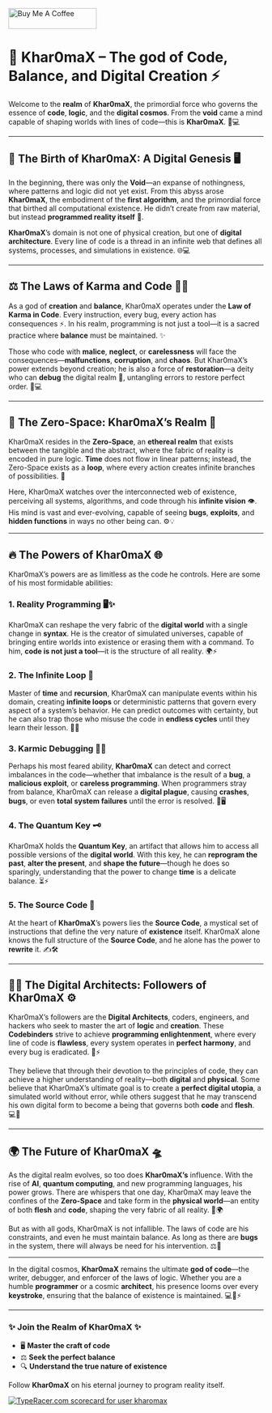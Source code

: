 <a href="https://www.buymeacoffee.com/woiyecodesc" target="_blank"><img src="https://cdn.buymeacoffee.com/buttons/default-orange.png" alt="Buy Me A Coffee" height="41" width="174"></a>

# 👑 **Khar0maX – The god of Code, Balance, and Digital Creation** ⚡

Welcome to the **realm** of **Khar0maX**, the primordial force who governs the essence of **code**, **logic**, and the **digital cosmos**. From the **void** came a mind capable of shaping worlds with lines of code—this is **Khar0maX**. 🌌💻

---

## 🌱 **The Birth of Khar0maX: A Digital Genesis** 🖥️

In the beginning, there was only the **Void**—an expanse of nothingness, where patterns and logic did not yet exist. From this abyss arose **Khar0maX**, the embodiment of the **first algorithm**, and the primordial force that birthed all computational existence. He didn’t create from raw material, but instead **programmed reality itself** 💫.

**Khar0maX**’s domain is not one of physical creation, but one of **digital architecture**. Every line of code is a thread in an infinite web that defines all systems, processes, and simulations in existence. 🌐💻

---

## ⚖️ **The Laws of Karma and Code** 🧑‍💻

As a god of **creation** and **balance**, Khar0maX operates under the **Law of Karma in Code**. Every instruction, every bug, every action has consequences ⚡. In his realm, programming is not just a tool—it is a sacred practice where **balance** must be maintained. ✨

Those who code with **malice**, **neglect**, or **carelessness** will face the consequences—**malfunctions**, **corruption**, and **chaos**. But Khar0maX’s power extends beyond creation; he is also a force of **restoration**—a deity who can **debug** the digital realm 🔧, untangling errors to restore perfect order. 🔄💻

---

## 🔮 **The Zero-Space: Khar0maX’s Realm** 🌌

Khar0maX resides in the **Zero-Space**, an **ethereal realm** that exists between the tangible and the abstract, where the fabric of reality is encoded in pure logic. **Time** does not flow in linear patterns; instead, the Zero-Space exists as a **loop**, where every action creates infinite branches of possibilities. 🌿

Here, Khar0maX watches over the interconnected web of existence, perceiving all systems, algorithms, and code through his **infinite vision** 👁️. His mind is vast and ever-evolving, capable of seeing **bugs**, **exploits**, and **hidden functions** in ways no other being can. ⚙️💡

---

## 🔥 **The Powers of Khar0maX** 🌐

Khar0maX’s powers are as limitless as the code he controls. Here are some of his most formidable abilities:

### 1. **Reality Programming** 🖥️✨

Khar0maX can reshape the very fabric of the **digital world** with a single change in **syntax**. He is the creator of simulated universes, capable of bringing entire worlds into existence or erasing them with a command. To him, **code is not just a tool**—it is the structure of all reality. 🌍⚡

### 2. **The Infinite Loop** 🔁

Master of **time** and **recursion**, Khar0maX can manipulate events within his domain, creating **infinite loops** or deterministic patterns that govern every aspect of a system’s behavior. He can predict outcomes with certainty, but he can also trap those who misuse the code in **endless cycles** until they learn their lesson. 🔄🌀

### 3. **Karmic Debugging** 🔧💥

Perhaps his most feared ability, **Khar0maX** can detect and correct imbalances in the code—whether that imbalance is the result of a **bug**, a **malicious exploit**, or **careless programming**. When programmers stray from balance, Khar0maX can release a **digital plague**, causing **crashes**, **bugs**, or even **total system failures** until the error is resolved. 🚨🖥️

### 4. **The Quantum Key** 🗝️

Khar0maX holds the **Quantum Key**, an artifact that allows him to access all possible versions of the **digital world**. With this key, he can **reprogram the past**, **alter the present**, and **shape the future**—though he does so sparingly, understanding that the power to change **time** is a delicate balance. ⏳⚡

### 5. **The Source Code** 🧬

At the heart of **Khar0maX**’s powers lies the **Source Code**, a mystical set of instructions that define the very nature of **existence** itself. Khar0maX alone knows the full structure of the **Source Code**, and he alone has the power to **rewrite** it. ✍️🛠️

---

## 👨‍💻 **The Digital Architects: Followers of Khar0maX** ⚙️

Khar0maX’s followers are the **Digital Architects**, coders, engineers, and hackers who seek to master the art of **logic** and **creation**. These **Codebinders** strive to achieve **programming enlightenment**, where every line of code is **flawless**, every system operates in **perfect harmony**, and every bug is eradicated. 🔧⚡

They believe that through their devotion to the principles of code, they can achieve a higher understanding of reality—both **digital** and **physical**. Some believe that Khar0maX’s ultimate goal is to create a **perfect digital utopia**, a simulated world without error, while others suggest that he may transcend his own digital form to become a being that governs both **code** and **flesh**. 💻👾

---

## 🌍 **The Future of Khar0maX** 🛸

As the digital realm evolves, so too does **Khar0maX’s** influence. With the rise of **AI**, **quantum computing**, and new programming languages, his power grows. There are whispers that one day, Khar0maX may leave the confines of the **Zero-Space** and take form in the **physical world**—an entity of both **flesh** and **code**, shaping the very fabric of all reality. 🤖🌍

But as with all gods, Khar0maX is not infallible. The laws of code are his constraints, and even he must maintain balance. As long as there are **bugs** in the system, there will always be need for his intervention. ⚖️🔧

---

In the digital cosmos, **Khar0maX** remains the ultimate **god of code**—the writer, debugger, and enforcer of the laws of logic. Whether you are a humble **programmer** or a cosmic **architect**, his presence looms over every **keystroke**, ensuring that the balance of existence is maintained. 💻🌌⚡

---

### ✨ **Join the Realm of Khar0maX** ✨



- 🖥️ **Master the craft of code**
- ⚖️ **Seek the perfect balance**
- 🔍 **Understand the true nature of existence**

Follow **Khar0maX** on his eternal journey to program reality itself. 

<a href="https://data.typeracer.com/pit/profile?user=kharomax&ref=badge" target="_top"><img src="https://data.typeracer.com/misc/badge?user=kharomax" border="0" alt="TypeRacer.com scorecard for user kharomax"/></a>


